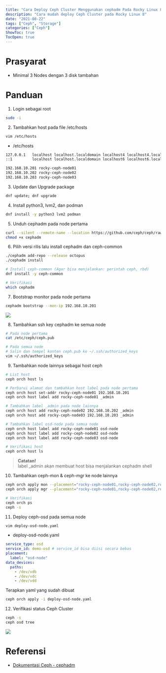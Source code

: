 ```yaml
---
title: "Cara Deploy Ceph Cluster Menggunakan cephadm Pada Rocky Linux 8"
description: "Cara mudah deploy Ceph Cluster pada Rocky Linux 8"
date: "2021-08-22"
tags: ["Ceph", "Storage"]
categories: ["Ceph"]
ShowToc: true
TocOpen: true
---
```


# Prasyarat 
- Minimal 3 Nodes dengan 3 disk tambahan

# Panduan
1. Login sebagai root
```bash
sudo -i
```

2. Tambahkan host pada file /etc/hosts
```bash
vim /etc/hosts
```

* /etc/hosts
```bash
127.0.0.1   localhost localhost.localdomain localhost4 localhost4.localdomain4
::1         localhost localhost.localdomain localhost6 localhost6.localdomain6

192.168.10.201 rocky-ceph-node01
192.168.10.202 rocky-ceph-node02
192.168.10.203 rocky-ceph-node03
```

3. Update dan Upgrade package
```bash
dnf update; dnf upgrade
```

4. Install python3, lvm2, dan podman
```bash
dnf install -y python3 lvm2 podman
```

5. Unduh cephadm pada node pertama
```bash
curl --silent --remote-name --location https://github.com/ceph/ceph/raw/pacific/src/cephadm/cephadm
chmod +x cephadm
```

6. Pilih versi rilis lalu install cephadm dan ceph-common
```bash
./cephadm add-repo --release octopus
./cephadm install

# Install ceph-common (Agar bisa menjalankan: perintah ceph, rbd)
dnf install -y ceph-common

# Verifikasi
which cephadm
```

7. Bootstrap monitor pada node pertama
```bash
cephadm bootstrap --mon-ip 192.168.10.201
```

![](/images/cephadm-bootstrap-complete.png)

8. Tambahkan ssh key cephadm ke semua node
```bash
# Pada node pertama
cat /etc/ceph/ceph.pub

# Pada semua node
# Salin dan tempel konten ceph.pub ke ~/.ssh/authorized_keys
vim ~/.ssh/authorized_keys
```

9. Tambahkan node lainnya sebagai host ceph
```bash
# List host
ceph orch host ls

# Perbarui alamat dan tambahkan host label pada node pertama
ceph orch host set-addr rocky-ceph-node01 192.168.10.201
ceph orch host label add rocky-ceph-node01 _admin

# Tambahkan label _admin pada node lainnya
ceph orch host add rocky-ceph-node02 192.168.10.202 _admin
ceph orch host add rocky-ceph-node03 192.168.10.203 _admin

# Tambahkan label osd-node pada semua node
ceph orch host label add rocky-ceph-node01 osd-node
ceph orch host label add rocky-ceph-node02 osd-node
ceph orch host label add rocky-ceph-node03 osd-node

# Verifikasi host
ceph orch host ls
```

> **Catatan!**  
> label _admin akan membuat host bisa menjalankan cephadm shell

10. Tambahkan ceph-mon & ceph-mgr ke node lainnya
```bash
ceph orch apply mon --placement="rocky-ceph-node01,rocky-ceph-node02,rocky-ceph-node03"
ceph orch apply mgr --placement="rocky-ceph-node01,rocky-ceph-node02,rocky-ceph-node03"

# Verifikasi
ceph orch ps
ceph -s 
```

11. Deploy ceph-osd pada semua node
```bash
vim deploy-osd-node.yaml
```

* deploy-osd-node.yaml
```yaml
service_type: osd
service_id: demo-osd # service_id bisa diisi secara bebas
placement:
  label: "osd-node"
data_devices:
  paths:
    - /dev/vdb
    - /dev/vdc
    - /dev/vdd
```

Terapkan yaml yang sudah dibuat
```bash
ceph orch apply -i deploy-osd-node.yaml
```

12. Verifikasi status Ceph Cluster
```bash
ceph -s
ceph osd tree
```
![](/images/cephadm-deploy-osd-complete.png)

# Referensi
- [Dokumentasi Ceph - cephadm](https://docs.ceph.com/en/latest/cephadm/install/)
